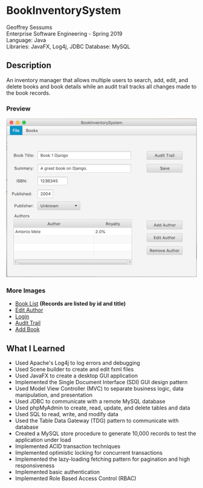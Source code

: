 # BookInventorySystem

Geoffrey Sessums  
Enterprise Software Engineering - Spring 2019  
Language: Java  
Libraries: JavaFX, Log4j, JDBC
Database: MySQL

## Description

An inventory manager that allows multiple users to search, add, edit, and delete books and book details while an audit trail tracks all changes made to the book records. 

### Preview

![alt text](https://github.com/geoffreysessums/BookInventorySystem/blob/master/screenshots/book_detail_view.png "Book Detail View")

### More Images

- [Book List](https://github.com/geoffreysessums/BookInventorySystem/blob/master/screenshots/book_list_view.png) __(Records are listed by id and title)__
- [Edit Author](https://github.com/geoffreysessums/BookInventorySystem/blob/master/screenshots/edit_author_view.png)
- [Login](https://github.com/geoffreysessums/BookInventorySystem/blob/master/screenshots/login.png)
- [Audit Trail](https://github.com/geoffreysessums/BookInventorySystem/blob/master/screenshots/audit_trail_view.png)
- [Add Book](https://github.com/geoffreysessums/BookInventorySystem/blob/master/screenshots/add_book_view.png)

## What I Learned

* Used Apache's Log4j to log errors and debugging
* Used Scene builder to create and edit fxml files
* Used JavaFX to create a desktop GUI application
* Implemented the Single Document Interface (SDI) GUI design pattern
* Used Model View Controller (MVC) to separate business logic, data manipulation, and presentation
* Used JDBC to communicate with a remote MySQL database
* Used phpMyAdmin to create, read, update, and delete tables and data
* Used SQL to read, write, and modify data
* Used the Table Data Gateway (TDG) pattern to communicate with database
* Created a MySQL store procedure to generate 10,000 records to test the application under load
* Implemented ACID transaction techniques
* Implemented optimistic locking for concurrent transactions
* Implemented the lazy-loading fetching pattern for pagination and high responsiveness
* Implemented basic authentication
* Implemented Role Based Access Control (RBAC)
